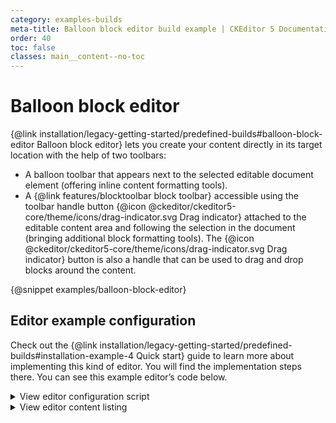```yaml
---
category: examples-builds
meta-title: Balloon block editor build example | CKEditor 5 Documentation
order: 40
toc: false
classes: main__content--no-toc
---
```


# Balloon block editor

{@link installation/legacy-getting-started/predefined-builds#balloon-block-editor Balloon block editor} lets you create your content directly in its target location with the help of two toolbars:

* A balloon toolbar that appears next to the selected editable document element (offering inline content formatting tools).
* A {@link features/blocktoolbar block toolbar} accessible using the toolbar handle button {@icon @ckeditor/ckeditor5-core/theme/icons/drag-indicator.svg Drag indicator}  attached to the editable content area and following the selection in the document (bringing additional block formatting tools). The {@icon @ckeditor/ckeditor5-core/theme/icons/drag-indicator.svg Drag indicator} button is also a handle that can be used to drag and drop blocks around the content.

{@snippet examples/balloon-block-editor}

## Editor example configuration

Check out the {@link installation/legacy-getting-started/predefined-builds#installation-example-4 Quick start} guide to learn more about implementing this kind of editor. You will find the implementation steps there. You can see this example editor’s code below.

<details>
<summary>View editor configuration script</summary>

```js

import BalloonEditor from '@ckeditor/ckeditor5-build-balloon-block';

BalloonEditor
	.create( document.querySelector( '#snippet-balloon-block-editor' ), {
		cloudServices: {
			// All predefined builds include the Easy Image feature.
			// Provide correct configuration values to use it.
			tokenUrl: 'https://example.com/cs-token-endpoint',
			uploadUrl: 'https://your-organization-id.cke-cs.com/easyimage/upload/'
			// Read more about Easy Image - https://ckeditor.com/docs/ckeditor5/latest/features/images/image-upload/easy-image.html.
			// For other image upload methods see the guide - https://ckeditor.com/docs/ckeditor5/latest/features/images/image-upload/image-upload.html.
		}
	} )
	.then( editor => {
		window.editor = editor;
	} )
	.catch( err => {
		console.error( err );
	} );

```

</details>

<details>
<summary>View editor content listing</summary>

```html
<div id="snippet-balloon-block-editor">
	Editor content is inserted here.
</div>

<style>
	/* Restrict the width of the editor to isolate it from the content of the guide. */
	#snippet-balloon-block-editor {
		margin-left: 5%;
		margin-right: 5%;
	}
</style>

```

</details>
